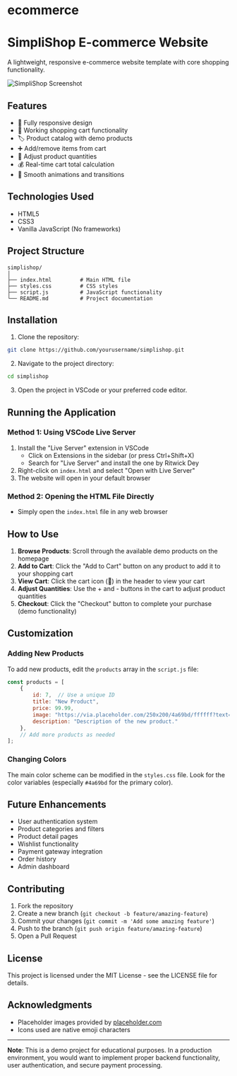 # ecommerce

# SimpliShop E-commerce Website

A lightweight, responsive e-commerce website template with core shopping functionality.

![SimpliShop Screenshot](https://via.placeholder.com/800x400/4a69bd/ffffff?text=SimpliShop+E-commerce)

## Features

- 📱 Fully responsive design
- 🛒 Working shopping cart functionality
- 🏷️ Product catalog with demo products
- ➕ Add/remove items from cart
- 🔢 Adjust product quantities
- 💰 Real-time cart total calculation
- 🔄 Smooth animations and transitions

## Technologies Used

- HTML5
- CSS3
- Vanilla JavaScript (No frameworks)

## Project Structure

```
simplishop/
│
├── index.html         # Main HTML file
├── styles.css         # CSS styles
├── script.js          # JavaScript functionality
└── README.md          # Project documentation
```

## Installation

1. Clone the repository:
```bash
git clone https://github.com/yourusername/simplishop.git
```

2. Navigate to the project directory:
```bash
cd simplishop
```

3. Open the project in VSCode or your preferred code editor.

## Running the Application

### Method 1: Using VSCode Live Server
1. Install the "Live Server" extension in VSCode
   - Click on Extensions in the sidebar (or press Ctrl+Shift+X)
   - Search for "Live Server" and install the one by Ritwick Dey
2. Right-click on `index.html` and select "Open with Live Server"
3. The website will open in your default browser

### Method 2: Opening the HTML File Directly
- Simply open the `index.html` file in any web browser

## How to Use

1. **Browse Products**: Scroll through the available demo products on the homepage
2. **Add to Cart**: Click the "Add to Cart" button on any product to add it to your shopping cart
3. **View Cart**: Click the cart icon (🛒) in the header to view your cart
4. **Adjust Quantities**: Use the + and - buttons in the cart to adjust product quantities
5. **Checkout**: Click the "Checkout" button to complete your purchase (demo functionality)

## Customization

### Adding New Products

To add new products, edit the `products` array in the `script.js` file:

```javascript
const products = [
    {
        id: 7,  // Use a unique ID
        title: "New Product",
        price: 99.99,
        image: "https://via.placeholder.com/250x200/4a69bd/ffffff?text=New+Product",
        description: "Description of the new product."
    },
    // Add more products as needed
];
```

### Changing Colors

The main color scheme can be modified in the `styles.css` file. Look for the color variables (especially `#4a69bd` for the primary color).

## Future Enhancements

- User authentication system
- Product categories and filters
- Product detail pages
- Wishlist functionality
- Payment gateway integration
- Order history
- Admin dashboard

## Contributing

1. Fork the repository
2. Create a new branch (`git checkout -b feature/amazing-feature`)
3. Commit your changes (`git commit -m 'Add some amazing feature'`)
4. Push to the branch (`git push origin feature/amazing-feature`)
5. Open a Pull Request

## License

This project is licensed under the MIT License - see the LICENSE file for details.

## Acknowledgments

- Placeholder images provided by [placeholder.com](https://placeholder.com)
- Icons used are native emoji characters

---

**Note**: This is a demo project for educational purposes. In a production environment, you would want to implement proper backend functionality, user authentication, and secure payment processing.
